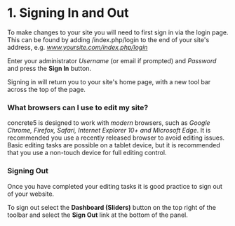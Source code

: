 # 1. Signing In and Out

To make changes to your site you will need to first sign in via the login page. This can be found by adding /index.php/login to the end of your site's address, e.g. *www.yoursite.com/index.php/login*

Enter your administrator *Username* (or email if prompted) and *Password* and press the **Sign In** button.

Signing in will return you to your site's home page, with a new tool bar across the top of the page.

### What browsers can I use to edit my site?
concrete5 is designed to work with *modern* browsers, such as *Google Chrome, Firefox, Safari,  Internet Explorer 10+ and Microsoft Edge*. It is recommended you use a recently released browser to avoid editing issues. Basic editing tasks are possible on a tablet device, but it is recommended that you use a non-touch device for full editing control.

### Signing Out

Once you have completed your editing tasks it is good practice to sign out of your website.

To sign out select the **Dashboard (Sliders)** button on the top right of the toolbar and select the **Sign Out** link at the bottom of the panel.
